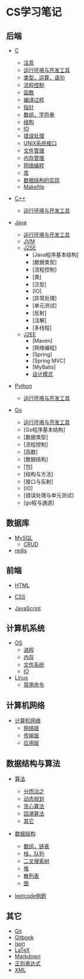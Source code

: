 # CS学习笔记

## 后端

* [C](C/c.md)
	* [注意](C/notice.md)
	* [运行环境与开发工具](C/runtime-environment-devtool.md)
	* [类型，运算，语句](C/type-operator-expression.md)
	* [流程控制](C/control-flow.md)
	* [函数](C/function.md)
	* [编译过程](C/compilation.md)
	* [指针](C/pointer.md)
	* [数组，字符串](C/array-string.md)
	* [结构](C/structure.md)
	* [IO](C/io.md)
	* [错误处理](C/error-handling.md)
    * [UNIX系统接口](C/unix-system-interface.md)
	* [文件管理](C/file-management.md)
	* [内存管理](C/memory-management.md)
	* [网络编程](C/network-programming.md)
	* [库](C/lib.md)
	* [数据结构的实现](C/ds-implementation.md)
	* [Makefile](C/makefile.md)


* [C++](C++/cpp.md)
	* [运行环境与开发工具](C++/runtime-environment-devtool.md)


* [Java](Java/java.md)
	* [运行环境与开发工具](Java/runtime-environment-devtool.md)
	* [JVM](Java/jvm.md)
    * [J2SE]()
        * [Java程序基本结构]
        * [数据类型]
        * [流程控制]
        * [类]
        * [泛型]
        * [IO]
        * [异常处理]
        * [单元测试]
        * [反射]
        * [注解]
        * [多线程]
	* [J2EE]()
        * [Maven]
        * [网络编程]
        * [Spring]
        * [Spring MVC]
        * [MyBatis]
        * [设计模式](Java/J2EE/design-pattern.md)


* [Python](Python/python.md)
	* [运行环境与开发工具](Python/runtime-environment-devtool.md)


* [Go](Go/go.md)
    * [运行环境与开发工具](Go/runtime-environment-devtool.md)
    * [Go程序基本结构]
    * [数据类型]
    * [流程控制]
    * [函数]
    * [数据结构]
    * [包]
    * [结构与方法]
    * [接口与反射]
    * [IO]
    * [错误处理与单元测试]
    * [go程与通道]


## 数据库

* [MySQL](database/MySQL/mysql.md)
	* [CRUD](database/MySQL/crud.md)
* [redis](database/redis/redis.md)

## 前端

* [HTML](web/HTML/html.md)

* [CSS](web/CSS/css.md)

* [JavaScript](web/JavaScript/javascript.md)


## 计算机系统

* [OS](system/OS/os.md)
    * [进程](system/OS/process.md)
    * [内存](system/OS/memory.md)
    * [文件系统](system/OS/file-system.md)
    * [IO](system/OS/io.md)
* [Linux](system/Linux/linux.md)
	* [常用命令](system/Linux/common-command.md)


## 计算机网络

* [计算机网络](net/net.md)
	* [网络层](net/network-layer.md) 
	* [传输层](net/transport-layer.md) 
	* [应用层](net/application-layer.md) 


## 数据结构与算法

* [算法](DSA/algorithm/algorithm.md)
    * [分而治之](DSA/algorithm/divide-and-conquer.md)
    * [动态规划](DSA/algorithm/dp.md)
    * [贪心算法](DSA/algorithm/greedy-algorithm.md)
    * [回溯算法](DSA/algorithm/backtracking.md)
    * [其它](DSA/algorithm/other.md)

* [数据结构](DSA/data-structure/data-structure.md)
    * [数组，链表](DSA/data-structure/array-linked-list.md)
    * [栈，队列](DSA/data-structure/stack-queue.md)
    * [二叉搜索树](DSA/data-structure/binary-search-tree.md)
    * [堆](DSA/data-structure/heap.md)
    * [散列表](DSA/data-structure/hash-table.md)
    * [图](DSA/data-structure/graph.md)

* [leetcode例题](DSA/leetcode-example.md)


## 其它

* [Git](other/git.md)
* [Gitbook](other/gitbook.md)
* [json](other/json.md)
* [LaTeX](other/latex.md)
* [Markdown](other/markdown.md)
* [正则表达式](other/regular-expression.md)
* [XML](other/xml.md)